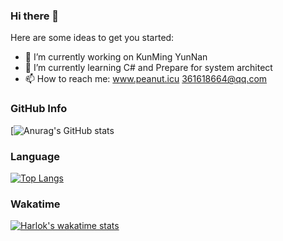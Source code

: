 ### Hi there 👋

Here are some ideas to get you started:

- 🔭 I’m currently working on KunMing YunNan
- 🌱 I’m currently learning C# and Prepare for system architect
- 📫 How to reach me: www.peanut.icu  361618664@qq.com

### GitHub Info
[![Anurag's GitHub stats](https://github-readme-stats.vercel.app/api?username=Peanut086&show_icons=true&theme=radical)
### Language
[![Top Langs](https://github-readme-stats.vercel.app/api/top-langs/?username=Peanut086&layout=compact)](https://github.com/Peanut086/github-readme-stats)
### Wakatime
[![Harlok's wakatime stats](https://github-readme-stats.vercel.app/api/wakatime?username=Peanut086)](https://github.com/Peanut086/github-readme-stats)
